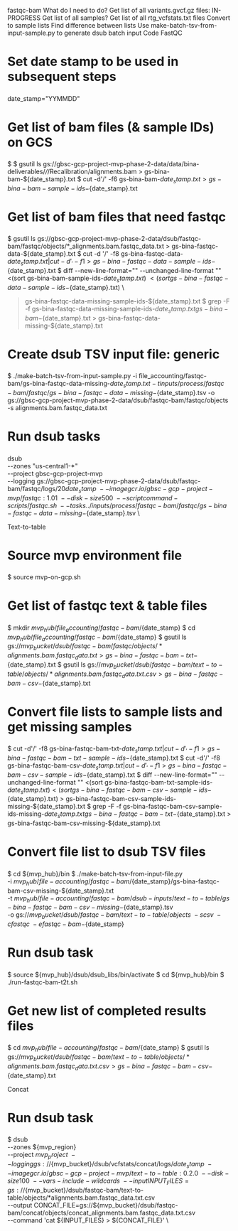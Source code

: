 fastqc-bam
What do I need to do?
Get list of all variants.gvcf.gz files: IN-PROGRESS
Get list of all samples?
Get list of all rtg_vcfstats.txt files
Convert to sample lists
Find difference between lists
Use make-batch-tsv-from-input-sample.py to generate dsub batch input
Code
FastQC

#####
# Set date stamp to be used in subsequent steps
#####
date_stamp="YYMMDD"

#####
# Get list of bam files (& sample IDs) on GCS
#####
$ $ gsutil ls gs://gbsc-gcp-project-mvp-phase-2-data/data/bina-deliverables/*/*/Recalibration/alignments.bam > gs-bina-bam-${date_stamp}.txt
$ cut -d'/' -f6 gs-bina-bam-${date_stamp}.txt > gs-bina-bam-sample-ids-${date_stamp}.txt

#####
# Get list of bam files that need fastqc
#####
$ gsutil ls gs://gbsc-gcp-project-mvp-phase-2-data/dsub/fastqc-bam/fastqc/objects/*_alignments.bam.fastqc_data.txt > gs-bina-fastqc-data-${date_stamp}.txt
$ cut -d '/' -f8 gs-bina-fastqc-data-${date_stamp}.txt | cut -d'_' -f1 > gs-bina-fastqc-data-sample-ids-${date_stamp}.txt
$ diff --new-line-format="" --unchanged-line-format "" \
<(sort gs-bina-bam-sample-ids-${date_stamp}.txt) \
<(sort gs-bina-fastqc-data-sample-ids-${date_stamp}.txt) \
> gs-bina-fastqc-data-missing-sample-ids-${date_stamp}.txt
$ grep -F -f gs-bina-fastqc-data-missing-sample-ids-${date_stamp}.txt gs-bina-bam-${date_stamp}.txt > gs-bina-fastqc-data-missing-${date_stamp}.txt

#####
# Create dsub TSV input file: generic
#####
$ ./make-batch-tsv-from-input-sample.py -i file_accounting/fastqc-bam/gs-bina-fastqc-data-missing-${date_stamp}.txt -t inputs/process/fastqc-bam/fastqc/gs-bina-fastqc-data-missing-${date_stamp}.tsv -o gs://gbsc-gcp-project-mvp-phase-2-data/dsub/fastqc-bam/fastqc/objects -s alignments.bam.fastqc_data.txt

#####
# Run dsub tasks
#####
dsub \
--zones "us-central1-*" \
--project gbsc-gcp-project-mvp \
--logging gs://gbsc-gcp-project-mvp-phase-2-data/dsub/fastqc-bam/fastqc/logs/20${date_stamp} \
--image gcr.io/gbsc-gcp-project-mvp/fastqc:1.01 \
--disk-size 500 \
--script command-scripts/fastqc.sh \
--tasks ../inputs/process/fastqc-bam/fastqc/gs-bina-fastqc-data-missing-${date_stamp}.tsv \

Text-to-table
#####
# Source mvp environment file
#####
$ source mvp-on-gcp.sh

#####
# Get list of fastqc text & table files
#####
$ mkdir ${mvp_hub}/file_accounting/fastqc-bam/${date_stamp}
$ cd ${mvp_hub}/file_accounting/fastqc-bam/${date_stamp}
$ gsutil ls gs://${mvp_bucket}/dsub/fastqc-bam/fastqc/objects/*alignments.bam.fastqc_data.txt > gs-bina-fastqc-bam-txt-${date_stamp}.txt
$ gsutil ls gs://${mvp_bucket}/dsub/fastqc-bam/text-to-table/objects/*alignments.bam.fastqc_data.txt.csv > gs-bina-fastqc-bam-csv-${date_stamp}.txt

#####
# Convert file lists to sample lists and get missing samples
#####
$ cut -d'/' -f8 gs-bina-fastqc-bam-txt-${date_stamp}.txt | cut -d'_' -f1 > gs-bina-fastqc-bam-txt-sample-ids-${date_stamp}.txt
$ cut -d'/' -f8 gs-bina-fastqc-bam-csv-${date_stamp}.txt | cut -d'_' -f1 > gs-bina-fastqc-bam-csv-sample-ids-${date_stamp}.txt
$ diff --new-line-format="" --unchanged-line-format "" <(sort gs-bina-fastqc-bam-txt-sample-ids-${date_stamp}.txt) <(sort gs-bina-fastqc-bam-csv-sample-ids-${date_stamp}.txt) > gs-bina-fastqc-bam-csv-sample-ids-missing-${date_stamp}.txt
$ grep -F -f gs-bina-fastqc-bam-csv-sample-ids-missing-${date_stamp}.txt gs-bina-fastqc-bam-txt-${date_stamp}.txt > gs-bina-fastqc-bam-csv-missing-${date_stamp}.txt

#####
# Convert file list to dsub TSV files
#####
$ cd ${mvp_hub}/bin
$ ./make-batch-tsv-from-input-file.py \
-i ${mvp_hub}/file-accounting/fastqc-bam/${date_stamp}/gs-bina-fastqc-bam-csv-missing-${date_stamp}.txt \
-t ${mvp_hub}/file-accounting/fastqc-bam/dsub-inputs/text-to-table/gs-bina-fastqc-bam-csv-missing-${date_stamp}.tsv \
-o gs://${mvp_bucket}/dsub/fastqc-bam/text-to-table/objects \
-s csv \
-c fastqc \
-e fastqc-bam-${date_stamp}

#####
# Run dsub task
#####
$ source ${mvp_hub}/dsub/dsub_libs/bin/activate
$ cd ${mvp_hub}/bin
$ ./run-fastqc-bam-t2t.sh

#####
# Get new list of completed results files
#####
$ cd ${mvp_hub}/file-accounting/fastqc-bam/${date_stamp}
$ gsutil ls gs://${mvp_bucket}/dsub/fastqc-bam/text-to-table/objects/*alignments.bam.fastqc_data.txt.csv > gs-bina-fastqc-bam-csv-${date_stamp}.txt





Concat

#####
# Run dsub task
#####
$ dsub \
--zones ${mvp_region} \
--project ${mvp_project} \
--logging gs://${mvp_bucket}/dsub/vcfstats/concat/logs/${date_stamp} \
--image gcr.io/gbsc-gcp-project-mvp/text-to-table:0.2.0 \
--disk-size 100 \
--vars-include-wildcards \
--input INPUT_FILES=gs://${mvp_bucket}/dsub/fastqc-bam/text-to-table/objects/*alignments.bam.fastqc_data.txt.csv \
--output CONCAT_FILE=gs://${mvp_bucket}/dsub/fastqc-bam/concat/objects/concat_alignments.bam.fastqc_data.txt.csv \
--command 'cat ${INPUT_FILES} > ${CONCAT_FILE}' \

